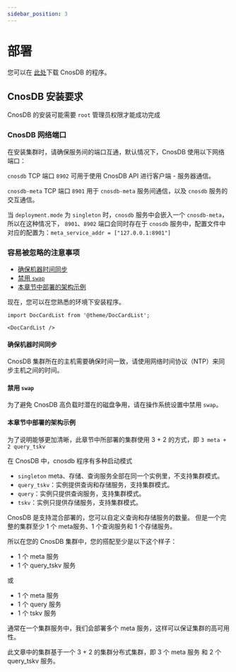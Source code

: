 ```yaml
---
sidebar_position: 3
---
```


# 部署

您可以在 [此处](https://cn.cnosdb.com/download/)下载 CnosDB 的程序。

## CnosDB 安装要求

CnosDB 的安装可能需要 `root` 管理员权限才能成功完成

### CnosDB 网络端口

在安装集群时，请确保服务间的端口互通，默认情况下，CnosDB 使用以下网络端口：

`cnosdb` TCP 端口 `8902` 可用于使用 CnosDB API 进行客户端 - 服务器通信。

`cnosdb-meta` TCP 端口 `8901` 用于 `cnosdb-meta` 服务间通信，以及 `cnosdb` 服务的交互通信。

当 `deployment.mode` 为 `singleton` 时，`cnosdb` 服务中会嵌入一个 `cnosdb-meta`，所以在这种情况下， `8901`、`8902` 端口会同时存在于 `cnosdb` 服务中，配置文件中对应的配置为：`meta_service_addr = ["127.0.0.1:8901"]`

### 容易被忽略的注意事项

- [确保机器时间同步](#确保机器时间同步)
- [禁用 `swap`](#禁用-swap)
- [本章节中部署的架构示例](#本章节中部署的架构示例)

现在，您可以在您熟悉的环境下安装程序。

```mdx-code-block
import DocCardList from '@theme/DocCardList';

<DocCardList />
```

#### 确保机器时间同步

CnosDB 集群所在的主机需要确保时间一致，请使用网络时间协议（NTP）来同步主机之间的时间。

#### 禁用 `swap`

为了避免 CnosDB 高负载时潜在的磁盘争用，请在操作系统设置中禁用 `swap`。

#### 本章节中部署的架构示例

为了说明能够更加清晰，此章节中所部署的集群使用 3 + 2 的方式，即 `3 meta + 2 query_tskv`

在 CnosDB 中，cnosdb 程序有多种启动模式

- `singleton` meta、存储、查询服务全部在同一个实例里，不支持集群模式。
- `query_tskv`：实例提供查询和存储服务，支持集群模式。
- `query`：实例只提供查询服务，支持集群模式。
- `tskv`：实例只提供存储服务，支持集群模式。

CnosDB 是支持混合部署的，您可以自定义查询和存储服务的数量。
但是一个完整的集群至少 1 个 meta服务、1 个查询服务和 1 个存储服务。

所以在您的 CnosDB 集群中，您的搭配至少是以下这个样子：

- 1 个 meta 服务
- 1 个 query_tskv 服务

或

- 1 个 meta 服务
- 1 个 query 服务
- 1 个 tskv 服务

通常在一个集群服务中，我们会部署多个 meta 服务，这样可以保证集群的高可用性。

此文章中的集群基于一个 3 + 2 的集群分布式集群，即 3 个 meta 服务 和 2 个 query_tskv 服务。

